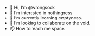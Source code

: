- 👋 Hi, I’m @wrongsock
- 👀 I’m interested in nothingness
- 🌱 I’m currently learning emptyness.
- 💞️ I’m looking to collaborate on the void.
- 📫 How to reach me space.

<!---
wrongsock/wrongsock is a ✨ special ✨ repository because its `README.md` (this file) appears on your GitHub profile.
You can click the Preview link to take a look at your changes.
--->
